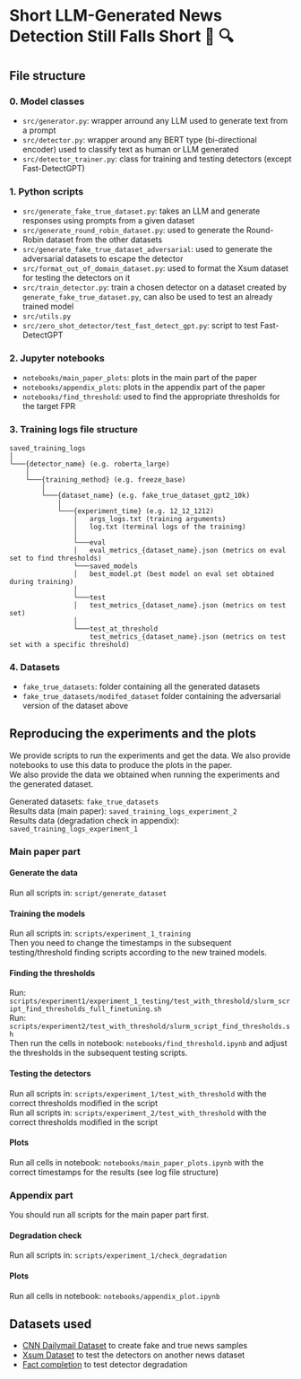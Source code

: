 # Short LLM-Generated News Detection Still Falls Short 📰 :mag:

## File structure
<a name="file_structure"></a>

### 0. Model classes
- `src/generator.py`: wrapper arround any LLM used to generate text from a prompt
- `src/detector.py`: wrapper around any BERT type (bi-directional encoder) used to classify text as human or LLM generated
- `src/detector_trainer.py`: class for training and testing detectors (except Fast-DetectGPT)



### 1. Python scripts
- `src/generate_fake_true_dataset.py`: takes an LLM and generate responses using prompts from a given dataset
- `src/generate_round_robin_dataset.py`: used to generate the Round-Robin dataset from the other datasets
- `src/generate_fake_true_dataset_adversarial`: used to generate the adversarial datasets to escape the detector
- `src/format_out_of_domain_dataset.py`: used to format the Xsum dataset for testing the detectors on it
- `src/train_detector.py`: train a chosen detector on a dataset created by `generate_fake_true_dataset.py`, can also be used to test an already trained model
- `src/utils.py`
- `src/zero_shot_detector/test_fast_detect_gpt.py`: script to test Fast-DetectGPT

### 2. Jupyter notebooks

- `notebooks/main_paper_plots`: plots in the main part of the paper
- `notebooks/appendix_plots`: plots in the appendix part of the paper
- `notebooks/find_threshold`: used to find the appropriate thresholds for the target FPR

### 3. Training logs file structure

```
saved_training_logs  
│
└───{detector_name} (e.g. roberta_large)
    │
    └───{training_method} (e.g. freeze_base)
        │ 
        └───{dataset_name} (e.g. fake_true_dataset_gpt2_10k)
            │  
            └───{experiment_time} (e.g. 12_12_1212)
                │   args_logs.txt (training arguments)
                │   log.txt (terminal logs of the training)
                │ 
                └───eval
                │   eval_metrics_{dataset_name}.json (metrics on eval set to find thresholds)
                └───saved_models 
                │   best_model.pt (best model on eval set obtained during training)
                │ 
                └───test
                │   test_metrics_{dataset_name}.json (metrics on test set)
                │ 
                └───test_at_threshold
                    test_metrics_{dataset_name}.json (metrics on test set with a specific threshold)

```

### 4. Datasets
- `fake_true_datasets`: folder containing all the generated datasets  
- `fake_true_datasets/modifed_dataset` folder containing the adversarial version of the dataset above


## Reproducing the experiments and the plots

We provide scripts to run the experiments and get the data. We also provide notebooks to use this data to produce the plots in the paper.  
We also provide the data we obtained when running the experiments and the generated dataset.

Generated datasets: `fake_true_datasets`  
Results data (main paper): `saved_training_logs_experiment_2`  
Results data (degradation check in appendix): `saved_training_logs_experiment_1`

### Main paper part

#### Generate the data
Run all scripts in: `script/generate_dataset`  

#### Training the models
Run all scripts in: `scripts/experiment_1_training`  
Then you need to change the timestamps in the subsequent testing/threshold finding scripts according to the new trained models.

#### Finding the thresholds
Run: `scripts/experiment1/experiment_1_testing/test_with_threshold/slurm_script_find_thresholds_full_finetuning.sh`  
Run: `scripts/experiment2/test_with_threshold/slurm_script_find_thresholds.sh`  
Then run the cells in notebook: `notebooks/find_threshold.ipynb` and adjust the thresholds in the subsequent testing scripts.

#### Testing the detectors
Run all scripts in: `scripts/experiment_1/test_with_threshold` with the correct thresholds modified in the script  
Run all scripts in: `scripts/experiment_2/test_with_threshold` with the correct thresholds modified in the script  

#### Plots
Run all cells in notebook: `notebooks/main_paper_plots.ipynb` with the correct timestamps for the results (see log file structure)  

### Appendix part
You should run all scripts for the main paper part first.  

#### Degradation check
Run all scripts in: `scripts/experiment_1/check_degradation`  

#### Plots 
Run all cells in notebook: `notebooks/appendix_plot.ipynb`  







## Datasets used

- [CNN Dailymail Dataset](https://huggingface.co/datasets/cnn_dailymail?row=31) to create fake and true news samples
- [Xsum Dataset](https://huggingface.co/datasets/EdinburghNLP/xsum) to test the detectors on another news dataset
- [Fact completion](https://huggingface.co/datasets/Polyglot-or-Not/Fact-Completion?row=0) to test detector degradation